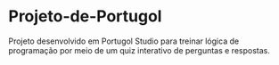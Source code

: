 # Projeto-de-Portugol
Projeto desenvolvido em Portugol Studio para treinar lógica de programação por meio de um quiz interativo de perguntas e respostas.
